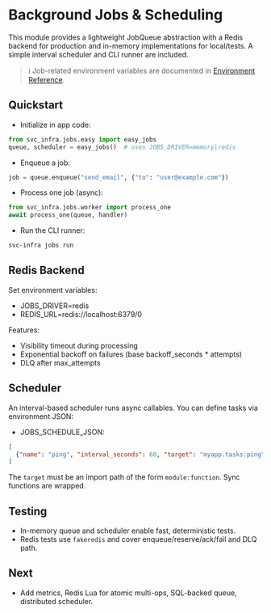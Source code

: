 # Background Jobs & Scheduling

This module provides a lightweight JobQueue abstraction with a Redis backend for production and in-memory implementations for local/tests. A simple interval scheduler and CLI runner are included.

> ℹ️ Job-related environment variables are documented in [Environment Reference](environment.md).

## Quickstart

- Initialize in app code:

```python
from svc_infra.jobs.easy import easy_jobs
queue, scheduler = easy_jobs()  # uses JOBS_DRIVER=memory|redis
```

- Enqueue a job:

```python
job = queue.enqueue("send_email", {"to": "user@example.com"})
```

- Process one job (async):

```python
from svc_infra.jobs.worker import process_one
await process_one(queue, handler)
```

- Run the CLI runner:

```bash
svc-infra jobs run
```

## Redis Backend

Set environment variables:
- JOBS_DRIVER=redis
- REDIS_URL=redis://localhost:6379/0

Features:
- Visibility timeout during processing
- Exponential backoff on failures (base backoff_seconds * attempts)
- DLQ after max_attempts

## Scheduler

An interval-based scheduler runs async callables. You can define tasks via environment JSON:

- JOBS_SCHEDULE_JSON:

```json
[
  {"name": "ping", "interval_seconds": 60, "target": "myapp.tasks:ping"}
]
```

The `target` must be an import path of the form `module:function`. Sync functions are wrapped.

## Testing

- In-memory queue and scheduler enable fast, deterministic tests.
- Redis tests use `fakeredis` and cover enqueue/reserve/ack/fail and DLQ path.

## Next

- Add metrics, Redis Lua for atomic multi-ops, SQL-backed queue, distributed scheduler.
